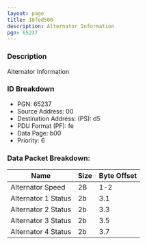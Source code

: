 ```yaml
---
layout: page
title: 18fed500
description: Alternator Information
pgn: 65237
---
```


### Description

Alternator Information

### ID Breakdown
* PGN: 65237
* Source Address: 00
* Destination Address: (PS): d5
* PDU Format (PF): fe
* Data Page: b00
* Priority: 6
### Data Packet Breakdown:

| Name | Size | Byte Offset |
| ---- | ---- | ----------- |
| Alternator Speed | 2B | 1-2 |
| Alternator 1 Status | 2b | 3.1 |
| Alternator 2 Status | 2b | 3.3 |
| Alternator 3 Status | 2b | 3.5 |
| Alternator 4 Status | 2b | 3.7 |
